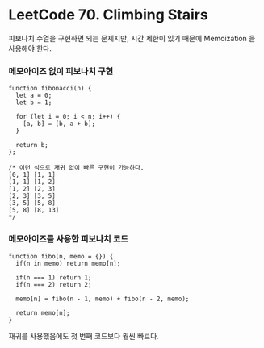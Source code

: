 # LeetCode 70. Climbing Stairs
피보나치 수열을 구현하면 되는 문제지만, 시간 제한이 있기 때문에 Memoization 을 사용해야 한다.
### 메모아이즈 없이 피보나치 구현
```
function fibonacci(n) {
  let a = 0;
  let b = 1;

  for (let i = 0; i < n; i++) {
    [a, b] = [b, a + b];
  }
  
  return b;
};

/* 이런 식으로 재귀 없이 빠른 구현이 가능하다.
[0, 1] [1, 1]
[1, 1] [1, 2]
[1, 2] [2, 3]
[2, 3] [3, 5]
[3, 5] [5, 8]
[5, 8] [8, 13]
*/
```

### 메모아이즈를 사용한 피보나치 코드
```
function fibo(n, memo = {}) {
  if(n in memo) return memo[n];

  if(n === 1) return 1;
  if(n === 2) return 2;

  memo[n] = fibo(n - 1, memo) + fibo(n - 2, memo);

  return memo[n];
}
```
재귀를 사용했음에도 첫 번째 코드보다 훨씬 빠르다.
